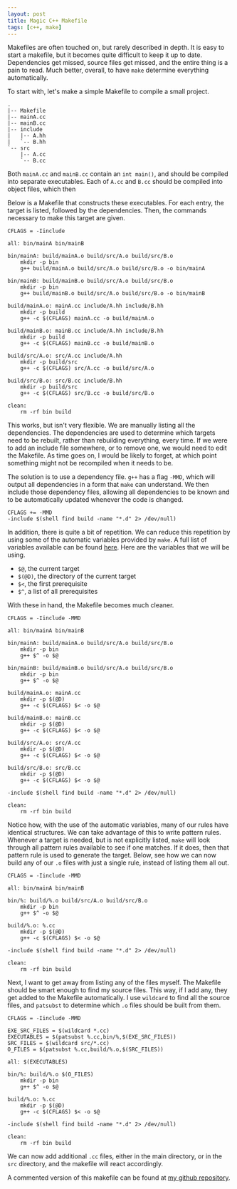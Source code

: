```yaml
---
layout: post
title: Magic C++ Makefile
tags: [c++, make]
---
```


Makefiles are often touched on, but rarely described in depth.
It is easy to start a makefile,
  but it becomes quite difficult to keep it up to date.
Dependencies get missed, source files get missed,
  and the entire thing is a pain to read.
Much better, overall, to have `make` determine everything automatically.

To start with,
  let's make a simple Makefile to compile a small project.

```
.
|-- Makefile
|-- mainA.cc
|-- mainB.cc
|-- include
|   |-- A.hh
|   `-- B.hh
`-- src
    |-- A.cc
    `-- B.cc
```

Both `mainA.cc` and `mainB.cc` contain an `int main()`,
  and should be compiled into separate executables.
Each of `A.cc` and `B.cc` should be compiled into object files,
  which then

Below is a Makefile that constructs these executables.
For each entry, the target is listed, followed by the dependencies.
Then, the commands necessary to make this target are given.


```make
CFLAGS = -Iinclude

all: bin/mainA bin/mainB

bin/mainA: build/mainA.o build/src/A.o build/src/B.o
	mkdir -p bin
	g++ build/mainA.o build/src/A.o build/src/B.o -o bin/mainA

bin/mainB: build/mainB.o build/src/A.o build/src/B.o
	mkdir -p bin
	g++ build/mainB.o build/src/A.o build/src/B.o -o bin/mainB

build/mainA.o: mainA.cc include/A.hh include/B.hh
	mkdir -p build
	g++ -c $(CFLAGS) mainA.cc -o build/mainA.o

build/mainB.o: mainB.cc include/A.hh include/B.hh
	mkdir -p build
	g++ -c $(CFLAGS) mainB.cc -o build/mainB.o

build/src/A.o: src/A.cc include/A.hh
	mkdir -p build/src
	g++ -c $(CFLAGS) src/A.cc -o build/src/A.o

build/src/B.o: src/B.cc include/B.hh
	mkdir -p build/src
	g++ -c $(CFLAGS) src/B.cc -o build/src/B.o

clean:
	rm -rf bin build
```

This works, but isn't very flexible.
We are manually listing all the dependencies.
The dependencies are used to determine which targets need to be rebuilt,
  rather than rebuilding everything, every time.
If we were to add an include file somewhere, or to remove one, we would need to edit the Makefile.
As time goes on, I would be likely to forget, at which point something might not be recompiled
  when it needs to be.

The solution is to use a dependency file.
`g++` has a flag `-MMD`, which will output all dependencies in a form that `make` can understand.
We then include those dependency files, allowing all dependencies to be known
  and to be automatically updated whenever the code is changed.

```make
CFLAGS += -MMD
-include $(shell find build -name "*.d" 2> /dev/null)
```

In addition, there is quite a bit of repetition.
We can reduce this repetition by using some of the automatic variables provided by `make`.
A full list of variables available can be found
  [here](https://www.gnu.org/software/make/manual/html_node/Automatic-Variables.html).
Here are the variables that we will be using.

* `$@`, the current target
* `$(@D)`, the directory of the current target
* `$<`, the first prerequisite
* `$^`, a list of all prerequisites

With these in hand, the Makefile becomes much cleaner.

```make
CFLAGS = -Iinclude -MMD

all: bin/mainA bin/mainB

bin/mainA: build/mainA.o build/src/A.o build/src/B.o
	mkdir -p bin
	g++ $^ -o $@

bin/mainB: build/mainB.o build/src/A.o build/src/B.o
	mkdir -p bin
	g++ $^ -o $@

build/mainA.o: mainA.cc
	mkdir -p $(@D)
	g++ -c $(CFLAGS) $< -o $@

build/mainB.o: mainB.cc
	mkdir -p $(@D)
	g++ -c $(CFLAGS) $< -o $@

build/src/A.o: src/A.cc
	mkdir -p $(@D)
	g++ -c $(CFLAGS) $< -o $@

build/src/B.o: src/B.cc
	mkdir -p $(@D)
	g++ -c $(CFLAGS) $< -o $@

-include $(shell find build -name "*.d" 2> /dev/null)

clean:
	rm -rf bin build
```

Notice how, with the use of the automatic variables,
  many of our rules have identical structures.
We can take advantage of this to write pattern rules.
Whenever a target is needed, but is not explicitly listed,
  `make` will look through all pattern rules available to see if one matches.
If it does, then that pattern rule is used to generate the target.
Below, see how we can now build any of our `.o` files with just a single rule,
  instead of listing them all out.

```make
CFLAGS = -Iinclude -MMD

all: bin/mainA bin/mainB

bin/%: build/%.o build/src/A.o build/src/B.o
	mkdir -p bin
	g++ $^ -o $@

build/%.o: %.cc
	mkdir -p $(@D)
	g++ -c $(CFLAGS) $< -o $@

-include $(shell find build -name "*.d" 2> /dev/null)

clean:
	rm -rf bin build
```

Next, I want to get away from listing any of the files myself.
The Makefile should be smart enough to find my source files.
This way, if I add any, they get added to the Makefile automatically.
I use `wildcard` to find all the source files,
  and `patsubst` to determine which `.o` files should be built from them.

```make
CFLAGS = -Iinclude -MMD

EXE_SRC_FILES = $(wildcard *.cc)
EXECUTABLES = $(patsubst %.cc,bin/%,$(EXE_SRC_FILES))
SRC_FILES = $(wildcard src/*.cc)
O_FILES = $(patsubst %.cc,build/%.o,$(SRC_FILES))

all: $(EXECUTABLES)

bin/%: build/%.o $(O_FILES)
	mkdir -p bin
	g++ $^ -o $@

build/%.o: %.cc
	mkdir -p $(@D)
	g++ -c $(CFLAGS) $< -o $@

-include $(shell find build -name "*.d" 2> /dev/null)

clean:
	rm -rf bin build
```

We can now add additional `.cc` files, either in the main directory,
  or in the `src` directory, and the makefile will react accordingly.

A commented version of this makefile can be found at
  [my github repository](https://github.com/Lunderberg/sample_makefiles/blob/master/Makefile.simple).
